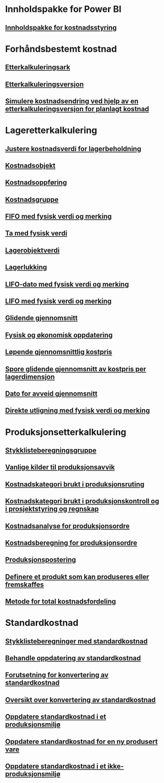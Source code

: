 # Innholdspakke for Power BI
## [Innholdspakke for kostnadsstyring](/dynamics365/operations/dev-itpro/analytics/cost-management-content-pack?toc=/dynamics365/operations/supply-chain/toc.json)
# Forhåndsbestemt kostnad
## [Etterkalkuleringsark](costing-sheets.md)
## [Etterkalkuleringsversjon](costing-versions.md)
## [Simulere kostnadsendring ved hjelp av en etterkalkuleringsversjon for planlagt kostnad](simulate-cost-changes-costing-version-planned-costs.md)
# Lageretterkalkulering
## [Justere kostnadsverdi for lagerbeholdning](adjust-hand-inventory-cost-values.md)
## [Kostnadsobjekt](cost-object.md)
## [Kostnadsoppføring](cost-entries.md)
## [Kostnadsgruppe](cost-groups.md)
## [FIFO med fysisk verdi og merking](fifo-physical-value-marking.md)
## [Ta med fysisk verdi](include-physical-value.md)
## [Lagerobjektverdi](physical-quantity.md)
## [Lagerlukking](inventory-close.md)
## [LIFO-dato med fysisk verdi og merking](lifo-date-physical-value-marking.md)
## [LIFO med fysisk verdi og merking](lifo-physical-value-marking.md)
## [Glidende gjennomsnitt](moving-average.md)
## [Fysisk og økonomisk oppdatering](physical-financial-updates.md)
## [Løpende gjennomsnittlig kostpris](running-average-cost-price.md)
## [Spore glidende gjennomsnitt av kostpris per lagerdimensjon](track-running-average-cost-per-inventory-dimension.md)
## [Dato for avveid gjennomsnitt](weighted-average-date.md)
## [Direkte utligning med fysisk verdi og merking](weighted-average-physical-value-marking.md)
# Produksjonsetterkalkulering
## [Stykklisteberegningsgruppe](bom-calculation-groups.md)
## [Vanlige kilder til produksjonsavvik](common-sources-of-production-variances.md)
## [Kostnadskategori brukt i produksjonsruting](cost-categories-used-production-routings.md)
## [Kostnadskategori brukt i produksjonskontroll og i prosjektstyring og regnskap](cost-categories-used-production-control-project-management-accounting.md)
## [Kostnadsanalyse for produksjonsordre](production-order-cost-analysis.md)
## [Kostnadsberegning for produksjonsordre](production-order-cost-estimation.md)
## [Produksjonspostering](production-posting.md)
## [Definere et produkt som kan produseres eller fremskaffes](manufactured-items-treated-as-purchased-items.md)
## [Metode for total kostnadsfordeling](methodology-total-cost-allocation.md)
# Standardkostnad
## [Stykklisteberegninger med standardkostnad](information-used-bom-calculations-standard-costs.md)
## [Behandle oppdatering av standardkostnad](manage-standard-cost-updates.md)
## [Forutsetning for konvertering av standardkostnad](prerequisites-standard-cost-conversion.md)
## [Oversikt over konvertering av standardkostnad](standard-cost-conversion-overview.md)
## [Oppdatere standardkostnad i et produksjonsmiljø](update-standard-costs-manufacturing-environment.md)
## [Oppdatere standardkostnad for en ny produsert vare](update-standard-costs-new-manufactured-item.md)
## [Oppdatere standardkostnad i et ikke-produksjonsmiljø](update-standard-costs-non-manufacturing-environment.md)


